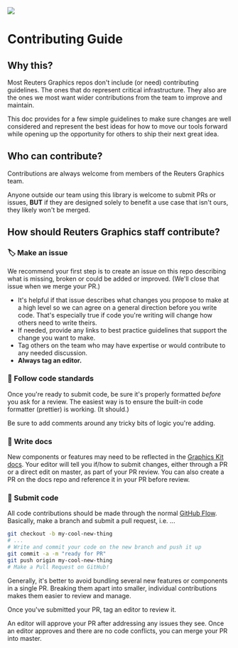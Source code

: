 ![](https://graphics.thomsonreuters.com/style-assets/images/logos/reuters-graphics-logo/svg/graphics-logo-color-dark.svg)

# Contributing Guide

## Why this?

Most Reuters Graphics repos don't include (or need) contributing guidelines. The ones that do represent critical infrastructure. They also are the ones we most want wider contributions from the team to improve and maintain.

This doc provides for a few simple guidelines to make sure changes are well considered and represent the best ideas for how to move our tools forward while opening up the opportunity for others to ship their next great idea.

## Who can contribute?

Contributions are always welcome from members of the Reuters Graphics team.

Anyone outside our team using this library is welcome to submit PRs or issues, **BUT** if they are designed solely to benefit a use case that isn't ours, they likely won't be merged.

## How should Reuters Graphics staff contribute?

### 🏷️ Make an issue

We recommend your first step is to create an issue on this repo describing what is missing, broken or could be added or improved. (We'll close that issue when we merge your PR.)

- It's helpful if that issue describes what changes you propose to make at a high level so we can agree on a general direction before you write code. That's especially true if code you're writing will change how others need to write theirs.
- If needed, provide any links to best practice guidelines that support the change you want to make.
- Tag others on the team who may have expertise or would contribute to any needed discussion.
- **Always tag an editor.**

### 🧹 Follow code standards

Once you're ready to submit code, be sure it's properly formatted _before_ you ask for a review. The easiest way is to ensure the built-in code formatter (prettier) is working. (It should.)

Be sure to add comments around any tricky bits of logic you're adding.

### 📝 Write docs

New components or features may need to be reflected in the [Graphics Kit docs](https://github.com/reuters-graphics/docs_graphics-kit). Your editor will tell you if/how to submit changes, either through a PR or a direct edit on master, as part of your PR review. You can also create a PR on the docs repo and reference it in your PR before review.

### 🍺 Submit code

All code contributions should be made through the normal [GitHub Flow](https://www.w3schools.com/git/git_github_flow.asp#:~:text=The%20GitHub%20flow%20is%20a,Make%20changes%20and%20add%20Commits). Basically, make a branch and submit a pull request, i.e. ...

```bash
git checkout -b my-cool-new-thing
# ...
# Write and commit your code on the new branch and push it up
git commit -a -m "ready for PR"
git push origin my-cool-new-thing
# Make a Pull Request on GitHub!
```

Generally, it's better to avoid bundling several new features or components in a single PR. Breaking them apart into smaller, individual contributions makes them easier to review and manage.

Once you've submitted your PR, tag an editor to review it.

An editor will approve your PR after addressing any issues they see. Once an editor approves and there are no code conflicts, you can merge your PR into master.
